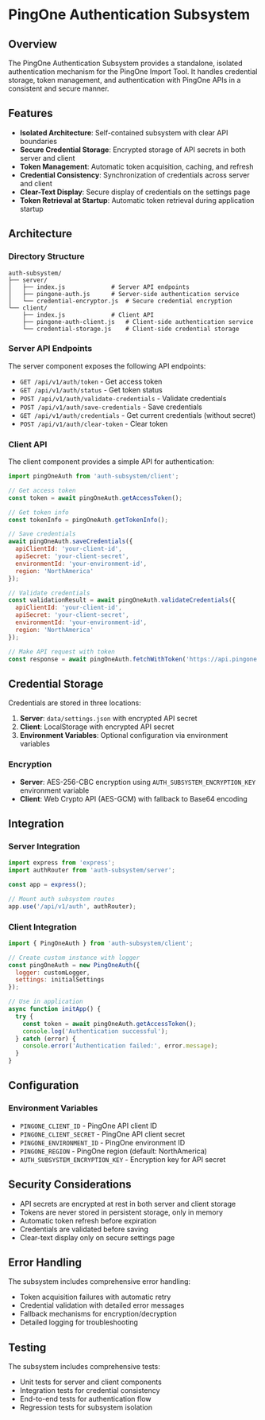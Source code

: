 # PingOne Authentication Subsystem

## Overview

The PingOne Authentication Subsystem provides a standalone, isolated authentication mechanism for the PingOne Import Tool. It handles credential storage, token management, and authentication with PingOne APIs in a consistent and secure manner.

## Features

- **Isolated Architecture**: Self-contained subsystem with clear API boundaries
- **Secure Credential Storage**: Encrypted storage of API secrets in both server and client
- **Token Management**: Automatic token acquisition, caching, and refresh
- **Credential Consistency**: Synchronization of credentials across server and client
- **Clear-Text Display**: Secure display of credentials on the settings page
- **Token Retrieval at Startup**: Automatic token retrieval during application startup

## Architecture

### Directory Structure

```
auth-subsystem/
├── server/
│   ├── index.js             # Server API endpoints
│   ├── pingone-auth.js      # Server-side authentication service
│   └── credential-encryptor.js  # Secure credential encryption
└── client/
    ├── index.js             # Client API
    ├── pingone-auth-client.js   # Client-side authentication service
    └── credential-storage.js    # Client-side credential storage
```

### Server API Endpoints

The server component exposes the following API endpoints:

- `GET /api/v1/auth/token` - Get access token
- `GET /api/v1/auth/status` - Get token status
- `POST /api/v1/auth/validate-credentials` - Validate credentials
- `POST /api/v1/auth/save-credentials` - Save credentials
- `GET /api/v1/auth/credentials` - Get current credentials (without secret)
- `POST /api/v1/auth/clear-token` - Clear token

### Client API

The client component provides a simple API for authentication:

```javascript
import pingOneAuth from 'auth-subsystem/client';

// Get access token
const token = await pingOneAuth.getAccessToken();

// Get token info
const tokenInfo = pingOneAuth.getTokenInfo();

// Save credentials
await pingOneAuth.saveCredentials({
  apiClientId: 'your-client-id',
  apiSecret: 'your-client-secret',
  environmentId: 'your-environment-id',
  region: 'NorthAmerica'
});

// Validate credentials
const validationResult = await pingOneAuth.validateCredentials({
  apiClientId: 'your-client-id',
  apiSecret: 'your-client-secret',
  environmentId: 'your-environment-id',
  region: 'NorthAmerica'
});

// Make API request with token
const response = await pingOneAuth.fetchWithToken('https://api.pingone.com/v1/environments');
```

## Credential Storage

Credentials are stored in three locations:

1. **Server**: `data/settings.json` with encrypted API secret
2. **Client**: LocalStorage with encrypted API secret
3. **Environment Variables**: Optional configuration via environment variables

### Encryption

- **Server**: AES-256-CBC encryption using `AUTH_SUBSYSTEM_ENCRYPTION_KEY` environment variable
- **Client**: Web Crypto API (AES-GCM) with fallback to Base64 encoding

## Integration

### Server Integration

```javascript
import express from 'express';
import authRouter from 'auth-subsystem/server';

const app = express();

// Mount auth subsystem routes
app.use('/api/v1/auth', authRouter);
```

### Client Integration

```javascript
import { PingOneAuth } from 'auth-subsystem/client';

// Create custom instance with logger
const pingOneAuth = new PingOneAuth({
  logger: customLogger,
  settings: initialSettings
});

// Use in application
async function initApp() {
  try {
    const token = await pingOneAuth.getAccessToken();
    console.log('Authentication successful');
  } catch (error) {
    console.error('Authentication failed:', error.message);
  }
}
```

## Configuration

### Environment Variables

- `PINGONE_CLIENT_ID` - PingOne API client ID
- `PINGONE_CLIENT_SECRET` - PingOne API client secret
- `PINGONE_ENVIRONMENT_ID` - PingOne environment ID
- `PINGONE_REGION` - PingOne region (default: NorthAmerica)
- `AUTH_SUBSYSTEM_ENCRYPTION_KEY` - Encryption key for API secret

## Security Considerations

- API secrets are encrypted at rest in both server and client storage
- Tokens are never stored in persistent storage, only in memory
- Automatic token refresh before expiration
- Credentials are validated before saving
- Clear-text display only on secure settings page

## Error Handling

The subsystem includes comprehensive error handling:

- Token acquisition failures with automatic retry
- Credential validation with detailed error messages
- Fallback mechanisms for encryption/decryption
- Detailed logging for troubleshooting

## Testing

The subsystem includes comprehensive tests:

- Unit tests for server and client components
- Integration tests for credential consistency
- End-to-end tests for authentication flow
- Regression tests for subsystem isolation